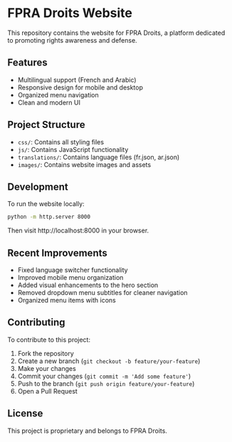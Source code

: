 # FPRA Droits Website

This repository contains the website for FPRA Droits, a platform dedicated to promoting rights awareness and defense.

## Features

- Multilingual support (French and Arabic)
- Responsive design for mobile and desktop
- Organized menu navigation
- Clean and modern UI

## Project Structure

- `css/`: Contains all styling files
- `js/`: Contains JavaScript functionality
- `translations/`: Contains language files (fr.json, ar.json)
- `images/`: Contains website images and assets

## Development

To run the website locally:

```bash
python -m http.server 8000
```

Then visit http://localhost:8000 in your browser.

## Recent Improvements

- Fixed language switcher functionality
- Improved mobile menu organization
- Added visual enhancements to the hero section
- Removed dropdown menu subtitles for cleaner navigation
- Organized menu items with icons

## Contributing

To contribute to this project:

1. Fork the repository
2. Create a new branch (`git checkout -b feature/your-feature`)
3. Make your changes
4. Commit your changes (`git commit -m 'Add some feature'`)
5. Push to the branch (`git push origin feature/your-feature`)
6. Open a Pull Request

## License

This project is proprietary and belongs to FPRA Droits. 